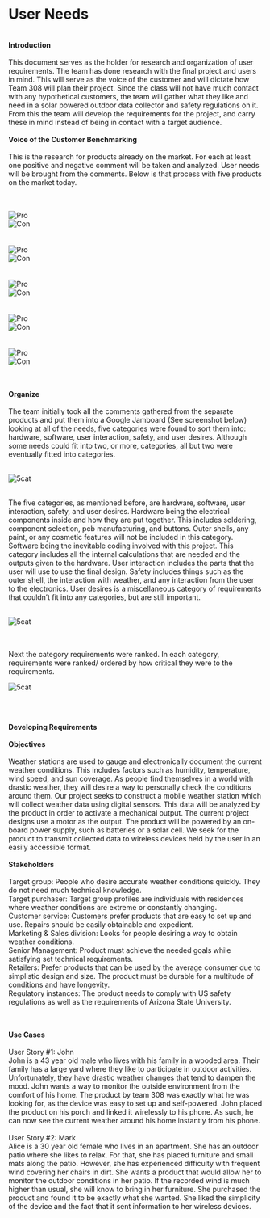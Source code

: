 <h1><b>User Needs</b></h1>
<br>
<b>Introduction</b>
<br><br>
This document serves as the holder for research and organization of user requirements. The team has done research with the final project and users in mind. This will serve as the voice of the customer and will dictate how Team 308 will plan their project. Since the class will not have much contact with any hypothetical customers, the team will gather what they like and need in a solar powered outdoor data collector and safety regulations on it. From this the team will develop the requirements for the project, and carry these in mind instead of being in contact with a target audience.
<br><br>
<b>Voice of the Customer Benchmarking</b>
<br><br>
This is the research for products already on the market. For each at least one positive and negative comment will be taken and analyzed. User needs will be brought from the comments. Below is that process with five products on the market today.

<br><br>
![Pro](Benchmark1Pro.PNG)
<br>
![Con](Benchmark1Con.PNG)
<br>
<br><br>
![Pro](Benchmark2Pro.PNG)
<br>
![Con](Benchmark2Con.PNG)
<br>
<br><br>
![Pro](Benchmark3.PNG)
<br>
![Con](Benchmark3PC.PNG)
<br>
<br><br>
![Pro](Benchmark4Pro.PNG)
<br>
![Con](Benchmark4Con.PNG)
<br>
<br><br>
![Pro](Benchmark5.PNG)
<br>
![Con](Benchmark5PC.PNG)
<br>

<br><br>
<b>Organize</b>
<br><br>
The team initially took all the comments gathered from the separate products and put them into a Google Jamboard (See screenshot below) looking at all of the needs, five categories were found to sort them into: hardware, software, user interaction, safety, and user desires. Although some needs could fit into two, or more, categories, all but two were eventually fitted into categories.
<br><br>

![5cat](5Categories.PNG)
<br><br>

The five categories, as mentioned before, are hardware, software, user interaction, safety, and user desires. Hardware being the electrical components inside and how they are put together. This includes soldering, component selection, pcb manufacturing, and buttons. Outer shells, any paint, or any cosmetic features will not be included in this category. Software being the inevitable coding involved with this project. This category includes all the internal calculations that are needed and the outputs given to the hardware. User interaction includes the parts that the user will use to use the final design. Safety includes things such as the outer shell, the interaction with weather, and any interaction from the user to the electronics. User desires is a miscellaneous category of requirements that couldn’t fit into any categories, but are still important.
<br><br>

![5cat](Color.PNG)

<br><br>
Next the category requirements were ranked. In each category, requirements were ranked/ ordered by how critical they were to the requirements. 
<br>

![5cat](Rank.PNG)

<br><br>

<b>Developing Requirements</b>
<br><br>
<b>Objectives</b>
<br><br>
Weather stations are used to gauge and electronically document the current weather conditions. This includes factors such as humidity, temperature, wind speed, and sun coverage. As people find themselves in a world with drastic weather, they will desire a way to personally check the conditions around them.
Our project seeks to construct a mobile weather station which will collect weather data using digital sensors. This data will be analyzed by the product in order to activate a mechanical output. The current project designs use a motor as the output. The product will be powered by an on-board power supply, such as batteries or a solar cell. We seek for the product to transmit collected data to wireless devices held by the user in an easily accessible format.
<br><br>
<b>Stakeholders</b>
<br><br>
Target group: People who desire accurate weather conditions quickly. They do not need much technical knowledge.<br>
Target purchaser: Target group profiles are individuals with residences where weather conditions are extreme or constantly changing.<br>
Customer service: Customers prefer products that are easy to set up and use. Repairs should be easily obtainable and expedient.<br>
Marketing & Sales division: Looks for people desiring a way to obtain weather conditions.<br>
Senior Management: Product must achieve the needed goals while satisfying set technical requirements.<br>
Retailers: Prefer products that can be used by the average consumer due to simplistic design and size. The product must be durable for a multitude of conditions and have longevity.<br>
Regulatory instances: The product needs to comply with US safety regulations as well as the requirements of Arizona State University.<br>

<br><br>
<b>Use Cases</b>
<br><br>
User Story #1: John<br>
John is a 43 year old male who lives with his family in a wooded area. Their family has a large yard where they like to participate in outdoor activities. Unfortunately, they have drastic weather changes that tend to dampen the mood. John wants a way to monitor the outside environment from the comfort of his home. The product by team 308 was exactly what he was looking for, as the device was easy to set up and self-powered. John placed the product on his porch and linked it wirelessly to his phone. As such, he can now see the current weather around his home instantly from his phone.
<br><br>
User Story #2: Mark<br>
Alice is a 30 year old female who lives in an apartment. She has an outdoor patio where she likes to relax. For that, she has placed furniture and small mats along the patio. However, she has experienced difficulty with frequent wind covering her chairs in dirt. She wants a product that would allow her to monitor the outdoor conditions in her patio. If the recorded wind is much higher than usual, she will know to bring in her furniture. She purchased the product and found it to be exactly what she wanted. She liked the simplicity of the device and the fact that it sent information to her wireless devices.
